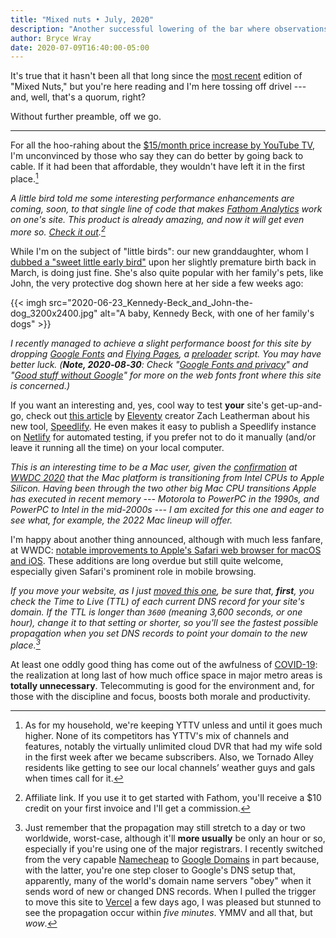 ```yaml
---
title: "Mixed nuts • July, 2020"
description: "Another successful lowering of the bar where observations’ cleverness is concerned."
author: Bryce Wray
date: 2020-07-09T16:40:00-05:00
---
```


It's true that it hasn't been all that long since the [most recent](/posts/2020/05/mixed-nuts-2020-05/) edition of "Mixed Nuts," but you're here reading and I'm here tossing off drivel --- and, well, that's a quorum, right?

Without further preamble, off we go.

-------

For all the hoo-rahing about the [$15/month price increase by YouTube TV](https://www.theverge.com/2020/6/30/21308449/youtube-tv-price-increase-64-99-viacom-hbo-new-channels), I'm unconvinced by those who say they can do better by going back to cable. If it had been that affordable, they wouldn't have left it in the first place.[^notLeaving]

[^notLeaving]: As for my household, we're keeping YTTV unless and until it goes much higher. None of its competitors has YTTV's mix of channels and features, notably the virtually unlimited cloud DVR that had my wife sold in the first week after we became subscribers. Also, we Tornado Alley residents like getting to see our local channels’ weather guys and gals when times call for it.

*A little bird told me some interesting performance enhancements are coming, soon, to that single line of code that makes [Fathom Analytics](/posts/2020/06/fathom-analytics-count-on-it/) work on one's site. This product is already amazing, and now it will get even more so. [Check it out](https://usefathom.com/ref/ZKHYWX).[^affilFA]*

[^affilFA]: Affiliate link. If you use it to get started with Fathom, you'll receive a $10 credit on your first invoice and I'll get a commission.

While I'm on the subject of "little birds": our new granddaughter, whom I [dubbed a "sweet little early bird"](/posts/2020/03/welcome-sweet-little-early-bird/) upon her slightly premature birth back in March, is doing just fine. She's also quite popular with her family's pets, like John, the very protective dog shown here at her side a few weeks ago:

{{< imgh src="2020-06-23_Kennedy-Beck_and_John-the-dog_3200x2400.jpg" alt="A baby, Kennedy Beck, with one of her family's dogs" >}}

*I recently managed to achieve a slight performance boost for this site by dropping [Google Fonts](https://fonts.google.com) and [Flying Pages](https://npmjs.com/package/flying-pages), a [preloader](https://developer.mozilla.org/en-US/docs/Web/HTML/Preloading_content) script. You may have better luck. (**Note, 2020‑08‑30**: Check "[Google Fonts and privacy](/posts/2020/08/google-fonts-privacy/)" and "[Good stuff without Google](/posts/2020/08/good-stuff-without-google/)" for more on the web fonts front where this site is concerned.)*

If you want an interesting and, yes, cool way to test **your** site's get-up-and-go, check out [this article](https://www.zachleat.com/web/speedlify/) by [Eleventy](https://11ty.dev) creator Zach Leatherman about his new tool, [Speedlify](https://github.com/zachleat/speedlify). He even makes it easy to publish a Speedlify instance on [Netlify](https://netlify.com) for automated testing, if you prefer not to do it manually (and/or leave it running all the time) on your local computer.

*This is an interesting time to be a Mac user, given the [confirmation](https://www.apple.com/newsroom/2020/06/apple-announces-mac-transition-to-apple-silicon/) at [WWDC 2020](https://developer.apple.com/wwdc20/) that the Mac platform is transitioning from Intel CPUs to Apple Silicon. Having been through the two other big Mac CPU transitions Apple has executed in recent memory --- Motorola to PowerPC in the 1990s, and PowerPC to Intel in the mid-2000s --- I am excited for this one and eager to see what, for example, the 2022 Mac lineup will offer.*

I'm happy about another thing announced, although with much less fanfare, at WWDC: [notable improvements to Apple's Safari web browser for macOS and iOS](https://www.zdnet.com/article/safari-14-removes-flash-gets-support-for-breach-alerts-http3-and-webp/). These additions are long overdue but still quite welcome, especially given Safari's prominent role in mobile browsing.

*If you move your website, as I just [moved this one](/posts/2020/07/goodbye-hello/), be sure that, **first**, you check the Time to Live (TTL) of each current DNS record for your site's domain. If the TTL is longer than `3600` (meaning 3,600 seconds, or one hour), change it to that setting or shorter, so you'll see the fastest possible propagation when you set DNS records to point your domain to the new place.[^propagation]*

[^propagation]: Just remember that the propagation may still stretch to a day or two worldwide, worst-case, although it'll **more usually** be only an hour or so, especially if you're using one of the major registrars. I recently switched from the very capable [Namecheap](https://namecheap.com) to [Google Domains](https://domains.google.com) in part because, with the latter, you're one step closer to Google's DNS setup that, apparently, many of the world's domain name servers "obey" when it sends word of new or changed DNS records. When I pulled the trigger to move this site to [Vercel](https://vercel.com) a few days ago, I was pleased but stunned to see the propagation occur within *five minutes*. YMMV and all that, but *wow*.

At least one oddly good thing has come out of the awfulness of [COVID-19](/posts/2020/03/coherence-covid-19/): the realization at long last of how much office space in major metro areas is **totally unnecessary**. Telecommuting is good for the environment and, for those with the discipline and focus, boosts both morale and productivity.
